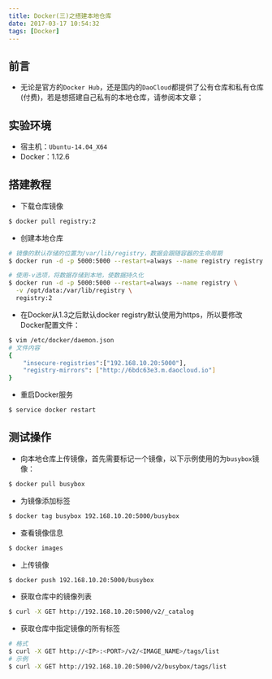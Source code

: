```yaml
---
title: Docker(三)之搭建本地仓库
date: 2017-03-17 10:54:32
tags: [Docker]
---
```


## 前言
+ 无论是官方的`Docker Hub`，还是国内的`DaoCloud`都提供了公有仓库和私有仓库(付费)，若是想搭建自己私有的本地仓库，请参阅本文章；

## 实验环境
+ 宿主机：`Ubuntu-14.04_X64`
+ Docker：1.12.6

<!-- more -->

## 搭建教程
+ 下载仓库镜像
```bash
$ docker pull registry:2
```
+ 创建本地仓库
```bash
# 镜像的默认存储的位置为/var/lib/registry，数据会跟随容器的生命周期
$ docker run -d -p 5000:5000 --restart=always --name registry registry:2

# 使用-v选项，将数据存储到本地，使数据持久化
$ docker run -d -p 5000:5000 --restart=always --name registry \
  -v /opt/data:/var/lib/registry \
  registry:2
```
+ 在Docker从1.3之后默认docker registry默认使用为https，所以要修改Docker配置文件：
```bash
$ vim /etc/docker/daemon.json
# 文件内容
{
    "insecure-registries":["192.168.10.20:5000"],
    "registry-mirrors": ["http://6bdc63e3.m.daocloud.io"]
}
```
+ 重启Docker服务
```bash
$ service docker restart
```

## 测试操作
+ 向本地仓库上传镜像，首先需要标记一个镜像，以下示例使用的为`busybox`镜像：
```bash
$ docker pull busybox
```
+ 为镜像添加标签
```bash
$ docker tag busybox 192.168.10.20:5000/busybox
```
+ 查看镜像信息
```bash
$ docker images
```
+ 上传镜像
```bash
$ docker push 192.168.10.20:5000/busybox
```
+ 获取仓库中的镜像列表
```bash
$ curl -X GET http://192.168.10.20:5000/v2/_catalog
```
+ 获取仓库中指定镜像的所有标签
```bash
# 格式
$ curl -X GET http://<IP>:<PORT>/v2/<IMAGE_NAME>/tags/list
# 示例
$ curl -X GET http://192.168.10.20:5000/v2/busybox/tags/list
```
